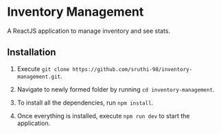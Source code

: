 # Inventory Management

A ReactJS application to manage inventory and see stats.

## Installation

1. Execute ```git clone https://github.com/sruthi-98/inventory-management.git```.

2. Navigate to newly formed folder by running ```cd inventory-management```.

3. To install all the dependencies, run ```npm install```.

4. Once everything is installed, execute ```npm run dev``` to start the application.